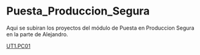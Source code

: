 # Puesta_Produccion_Segura

Aqui se subiran los proyectos del módulo de Puesta en Produccion Segura en la parte de Alejandro.

[UT1.PC01](https://alvaroperezrey.github.io/Puesta_Produccion_Segura/PPS_Alejandro/UT1.PC01_Fundamentos_de_la_programacion/PPS.UT1.PC01_PerezReyAlvaro.md)